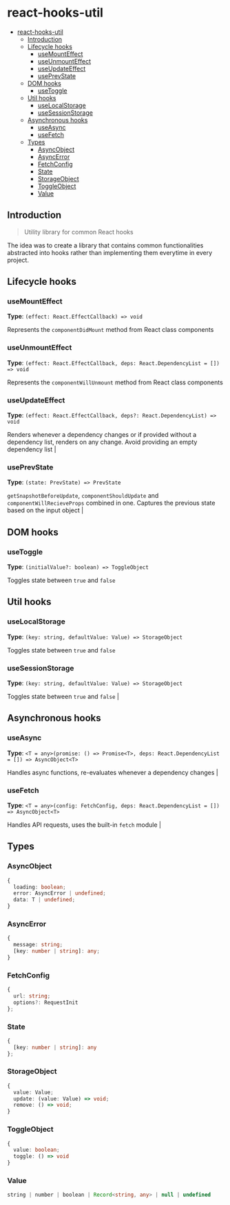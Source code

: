 # react-hooks-util

- [react-hooks-util](#react-hooks-util)
  - [Introduction](#introduction)
  - [Lifecycle hooks](#lifecycle-hooks)
    - [useMountEffect](#usemounteffect)
    - [useUnmountEffect](#useunmounteffect)
    - [useUpdateEffect](#useupdateeffect)
    - [usePrevState](#useprevstate)
  - [DOM hooks](#dom-hooks)
    - [useToggle](#usetoggle)
  - [Util hooks](#util-hooks)
    - [useLocalStorage](#uselocalstorage)
    - [useSessionStorage](#usesessionstorage)
  - [Asynchronous hooks](#asynchronous-hooks)
    - [useAsync](#useasync)
    - [useFetch](#usefetch)
  - [Types](#types)
    - [AsyncObject<T>](#asyncobjectt)
    - [AsyncError](#asyncerror)
    - [FetchConfig](#fetchconfig)
    - [State](#state)
    - [StorageObject](#storageobject)
    - [ToggleObject](#toggleobject)
    - [Value](#value)

## Introduction

> Utility library for common React hooks

The idea was to create a library that contains common functionalities abstracted into hooks rather than implementing them everytime in every project.

[//]: # '## How can I contribute?'
[//]: # '## How can I support the project?'

## Lifecycle hooks

### useMountEffect

**Type**: `(effect: React.EffectCallback) => void`

Represents the `componentDidMount` method from React class components

### useUnmountEffect

**Type**: `(effect: React.EffectCallback, deps: React.DependencyList = []) => void`

Represents the `componentWillUnmount` method from React class components

### useUpdateEffect

**Type**: `(effect: React.EffectCallback, deps?: React.DependencyList) => void`

Renders whenever a dependency changes or if provided without a dependency list, renders on any change. Avoid providing an empty dependency list |

### usePrevState

**Type**: `(state: PrevState) => PrevState`

`getSnapshotBeforeUpdate`, `componentShouldUpdate` and `componentWillRecieveProps` combined in one. Captures the previous state based on the input object |

## DOM hooks

### useToggle

**Type**: `(initialValue?: boolean) => ToggleObject`

Toggles state between `true` and `false`

## Util hooks

### useLocalStorage

**Type**: `(key: string, defaultValue: Value) => StorageObject`

Toggles state between `true` and `false`

### useSessionStorage

**Type**: `(key: string, defaultValue: Value) => StorageObject`

Toggles state between `true` and `false` |

## Asynchronous hooks

### useAsync

**Type**: `<T = any>(promise: () => Promise<T>, deps: React.DependencyList = []) => AsyncObject<T>`

Handles async functions, re-evaluates whenever a dependency changes |

### useFetch

**Type**: `<T = any>(config: FetchConfig, deps: React.DependencyList = []) => AsyncObject<T>`

Handles API requests, uses the built-in `fetch` module |

## Types

### AsyncObject<T>

```typescript
{
  loading: boolean;
  error: AsyncError | undefined;
  data: T | undefined;
}
```

### AsyncError

```typescript
{
  message: string;
  [key: number | string]: any;
}
```

### FetchConfig

```typescript
{
  url: string;
  options?: RequestInit
};
```

### State

```typescript
{
  [key: number | string]: any
};
```

### StorageObject

```typescript
{
  value: Value;
  update: (value: Value) => void;
  remove: () => void;
}
```

### ToggleObject

```typescript
{
  value: boolean;
  toggle: () => void
}
```

### Value

```typescript
string | number | boolean | Record<string, any> | null | undefined
```
